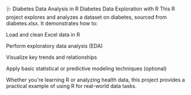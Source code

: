 🩺 Diabetes Data Analysis in R
Diabetes Data Exploration with R
This R project explores and analyzes a dataset on diabetes, sourced from diabetes.xlsx. It demonstrates how to:

Load and clean Excel data in R

Perform exploratory data analysis (EDA)

Visualize key trends and relationships

Apply basic statistical or predictive modeling techniques (optional)

Whether you're learning R or analyzing health data, this project provides a practical example of using R for real-world data tasks.
